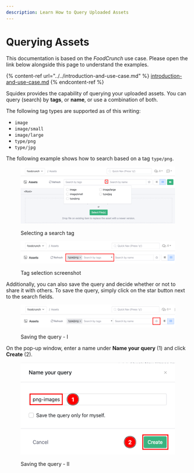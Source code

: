 ```yaml
---
description: Learn How to Query Uploaded Assets
---
```


# Querying Assets

This documentation is based on the _FoodCrunch_ use case. Please open the link below alongside this page to understand the examples.

{% content-ref url="../../introduction-and-use-case.md" %}
[introduction-and-use-case.md](../../introduction-and-use-case.md)
{% endcontent-ref %}

Squidex provides the capability of querying your uploaded assets. You can query (search) by **tags**, or **name**, or use a combination of both.

The following tag types are supported as of this writing:

* `image`
* `image/small`
* `image/large`
* `type/png`
* `type/jpg`

The following example shows how to search based on a tag `type/png`.

<div align="left">

<figure><img src="../../../.gitbook/assets/2022-12-24_00-25.png" alt=""><figcaption><p>Selecting a search tag</p></figcaption></figure>

</div>

<div align="left">

<figure><img src="../../../.gitbook/assets/2022-12-24_00-26.png" alt=""><figcaption><p>Tag selection screenshot</p></figcaption></figure>

</div>

Additionally, you can also save the query and decide whether or not to share it with others. To save the query, simply click on the star button next to the search fields.

<div align="left">

<figure><img src="../../../.gitbook/assets/2022-12-24_00-30.png" alt=""><figcaption><p>Saving the query - I</p></figcaption></figure>

</div>

On the pop-up window, enter a name under **Name your query** (1) and click **Create** (2).

<div align="left">

<figure><img src="../../../.gitbook/assets/2022-12-24_00-32.png" alt=""><figcaption><p>Saving the query - II</p></figcaption></figure>

</div>

